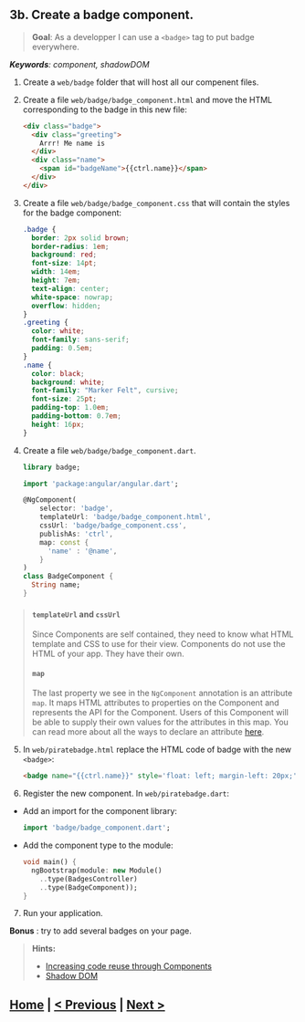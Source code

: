 ## 3b. Create a badge component.
> **Goal**: As a developper I can use a `<badge>` tag to put badge everywhere.

_**Keywords**: component, shadowDOM_

1. Create a `web/badge` folder that will host all our compenent files.
2. Create a file `web/badge/badge_component.html` and move the HTML corresponding to the badge in this new file:
  
    ```HTML
    <div class="badge">
      <div class="greeting">
        Arrr! Me name is
      </div>
      <div class="name">
        <span id="badgeName">{{ctrl.name}}</span>
      </div>
    </div>
    ```

3. Create a file `web/badge/badge_component.css` that will contain the styles for the badge component:

    ```CSS
    .badge {
      border: 2px solid brown;
      border-radius: 1em;
      background: red;
      font-size: 14pt;
      width: 14em;
      height: 7em;
      text-align: center;
      white-space: nowrap;
      overflow: hidden;
    }
    .greeting {
      color: white;
      font-family: sans-serif;
      padding: 0.5em;
    }
    .name {
      color: black;
      background: white;
      font-family: "Marker Felt", cursive;
      font-size: 25pt;
      padding-top: 1.0em;
      padding-bottom: 0.7em;
      height: 16px;
    }
    ```

4. Create a file `web/badge/badge_component.dart`.

    ```Dart
    library badge;
    
    import 'package:angular/angular.dart';
    
    @NgComponent(
        selector: 'badge',
        templateUrl: 'badge/badge_component.html',
        cssUrl: 'badge/badge_component.css',
        publishAs: 'ctrl',
        map: const {
          'name' : '@name',
        }
    )
    class BadgeComponent {
      String name;
    }
    ```
 >#### `templateUrl` and `cssUrl`
 >Since Components are self contained, they need to know what HTML template and CSS to use for their view. Components do not use the HTML of your app. They have their own.
 >#### `map`
 >The last property we see in the `NgComponent` annotation is an attribute `map`. It maps HTML attributes to properties on the Component and represents the API for the Component. Users of this Component will be able to supply their own values for the attributes in this map.
 >You can read more about all the ways to declare an attribute [here](http://ci.angularjs.org/view/Dart/job/angular.dart-master/javadoc/angular.core/NgDirective.html#map).
5. In `web/piratebadge.html` replace the HTML code of badge with the new `<badge>`:

    ```HTML
    <badge name="{{ctrl.name}}" style='float: left; margin-left: 20px;'></badge>
    ```

6. Register the new component. In `web/piratebadge.dart`:
 - Add an import for the component library:

    ```Dart
    import 'badge/badge_component.dart';
    ```
 - Add the component type to the module:

    ```Dart
    void main() {
      ngBootstrap(module: new Module()
        ..type(BadgesController)
        ..type(BadgeComponent));
    }
    ```

7. Run your application.

**Bonus** : try to add several badges on your page.

<a name="hints"></a>
> **Hints:**
> 
> - [Increasing code reuse through Components](https://github.com/angular/angular.dart.tutorial/wiki/Increasing-code-reuse-through-Components)
> - [Shadow DOM](http://www.w3.org/TR/shadow-dom/)

## [Home](../README.md) | [< Previous](step-3a.md) | [Next >](step-4.md)
